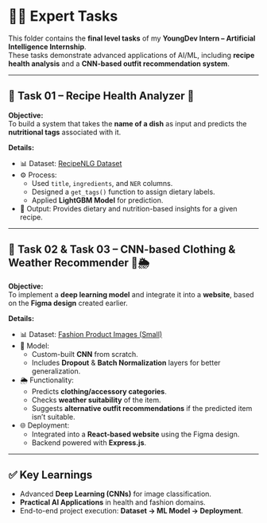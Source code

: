 # 👨‍💻 Expert Tasks  

This folder contains the **final level tasks** of my **YoungDev Intern – Artificial Intelligence Internship**.  
These tasks demonstrate advanced applications of AI/ML, including **recipe health analysis** and a **CNN-based outfit recommendation system**.  

---

## 📂 Task 01 – Recipe Health Analyzer 🍲  

**Objective:**  
To build a system that takes the **name of a dish** as input and predicts the **nutritional tags** associated with it.  

**Details:**  
- 📊 Dataset: [RecipeNLG Dataset](https://www.kaggle.com/datasets/paultimothymooney/recipenlg)  
- ⚙️ Process:  
  - Used `title`, `ingredients`, and `NER` columns.  
  - Designed a `get_tags()` function to assign dietary labels.  
  - Applied **LightGBM Model** for prediction.  
- 🥗 Output: Provides dietary and nutrition-based insights for a given recipe.  

---

## 📂 Task 02 & Task 03 – CNN-based Clothing & Weather Recommender 👕🌦️  

**Objective:**  
To implement a **deep learning model** and integrate it into a **website**, based on the **Figma design** created earlier.  

**Details:**  
- 📊 Dataset: [Fashion Product Images (Small)](https://www.kaggle.com/datasets/paramaggarwal/fashion-product-images-small)  
- 🧠 Model:  
  - Custom-built **CNN** from scratch.  
  - Includes **Dropout** & **Batch Normalization** layers for better generalization.  
- 🌦️ Functionality:  
  - Predicts **clothing/accessory categories**.  
  - Checks **weather suitability** of the item.  
  - Suggests **alternative outfit recommendations** if the predicted item isn’t suitable.  
- 🌐 Deployment:  
  - Integrated into a **React-based website** using the Figma design.  
  - Backend powered with **Express.js**.  

---

## ✅ Key Learnings
- Advanced **Deep Learning (CNNs)** for image classification.  
- **Practical AI Applications** in health and fashion domains.  
- End-to-end project execution: **Dataset → ML Model → Deployment**.  
